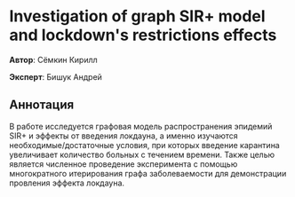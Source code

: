 # Investigation of graph SIR+ model and lockdown's restrictions effects

**Автор**: Сёмкин Кирилл

**Эксперт**: Бишук Андрей

## Аннотация

В работе исследуется графовая модель распространения эпидемий SIR+ и эффекты от введения локдауна, а именно изучаются необходимые/достаточные условия, при которых введение карантина увеличивает количество больных с течением времени. Также целью является численное проведение эксперимента с помощью многократного итерирования графа заболеваемости для демонстрации провления эффекта локдауна.

